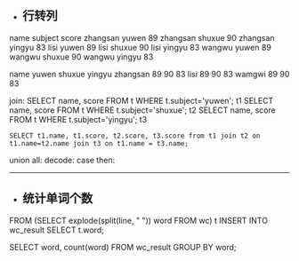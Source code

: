 

- ## 行转列
name        subject         score
zhangsan    yuwen           89
zhangsan    shuxue          90
zhangsan    yingyu          83
lisi        yuwen           89
lisi        shuxue          90
lisi        yingyu          83
wangwu      yuwen           89
wangwu      shuxue          90
wangwu      yingyu          83

name        yuwen   shuxue  yingyu
zhangsan    89      90      83
lisi        89      90      83
wamgwi      89      90      83

join:
    SELECT name, score FROM t WHERE t.subject='yuwen'; t1
    SELECT name, score FROM t WHERE t.subject='shuxue'; t2
    SELECT name, score FROM t WHERE t.subject='yingyu'; t3

    SELECT t1.name, t1.score, t2.score, t3.score from t1 join t2 on t1.name=t2.name join t3 on t1.name = t3.name;

union all:
decode:
case then:



--- 

- ## 统计单词个数
FROM (SELECT explode(split(line, " ")) word FROM wc) t
INSERT INTO wc_result
    SELECT t.word;

SELECT word, count(word) FROM wc_result GROUP BY word;







